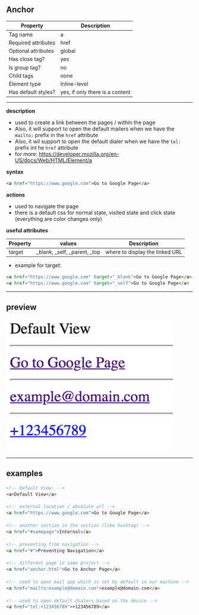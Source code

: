 ## Anchor

| Property            | Description                     |
| ------------------- | ------------------------------- |
| Tag name            | a                               |
| Required attributes | href                            |
| Optional attributes | global                          |
| Has close tag?      | yes                             |
| Is group tag?       | no                              |
| Child tags          | none                            |
| Element type        | Inline-level                    |
| Has default styles? | yes, if only there is a content |

---

**description**

- used to create a link between the pages / within the page
- Also, it will support to open the default mailers when we have the `mailto:` prefix in the `href` attribute
- Also, it wil support to open the default dialer when we have the `tel:` prefix int he `href` attribute
- for more: https://developer.mozilla.org/en-US/docs/Web/HTML/Element/a

**syntax**

```html
<a href="https://www.google.com">Go to Google Page</a>
```

**actions**

- used to navigate the page
- there is a default css for normal state, visited state and click state (everything are color changes only)

**useful attributes**

| Property | values                           | Description                     |
| -------- | -------------------------------- | ------------------------------- |
| target   | \_blank, \_self, \_parent, \_top | where to display the linked URL |

- example for target:

```html
<a href="https://www.google.com" target="_blank">Go to Google Page</a>
<a href="https://www.google.com" target="_self">Go to Google Page</a>
```

---

## preview

<img src="./preview/anchor.png" width="450px"/>

---

## examples

```html
<!-- Default View: -->
<a>Default View</a>

<!-- external location / absolute url -->
<a href="https://www.google.com">Go to Google Page</a>

<!-- another section in the section (like hashtag) -->
<a href="#samepage">Internal</a>

<!-- preventing from navigation -->
<a href="#">Preventing Navigation</a>

<!-- different page in same project -->
<a href="anchor.html">Go to Anchor Page</a>

<!-- used to open mail app which is set by default in our machine -->
<a href="mailto:example@domain.com">example@domain.com</a>

<!-- used to open default dialers based on the device -->
<a href="tel:+123456789">+123456789</a>
```
